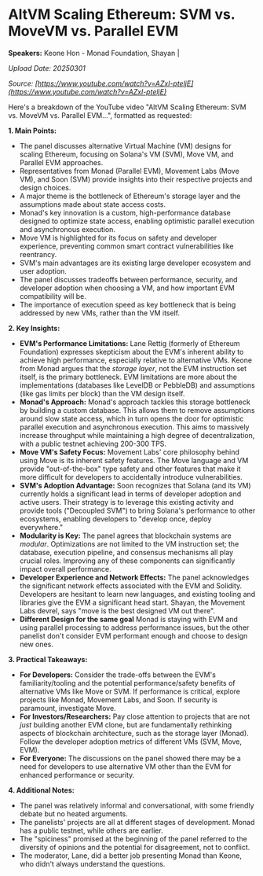 # AltVM Scaling Ethereum: SVM vs. MoveVM vs. Parallel EVM

**Speakers:** Keone Hon - Monad Foundation, Shayan |


*Upload Date: 20250301*

*Source: [https://www.youtube.com/watch?v=AZxl-pteljE](https://www.youtube.com/watch?v=AZxl-pteljE)*

Here's a breakdown of the YouTube video "AltVM Scaling Ethereum: SVM vs. MoveVM vs. Parallel EVM...", formatted as requested:

**1. Main Points:**

*   The panel discusses alternative Virtual Machine (VM) designs for scaling Ethereum, focusing on Solana's VM (SVM), Move VM, and Parallel EVM approaches.
*   Representatives from Monad (Parallel EVM), Movement Labs (Move VM), and Soon (SVM) provide insights into their respective projects and design choices.
*   A major theme is the bottleneck of Ethereum's storage layer and the assumptions made about state access costs.
*   Monad's key innovation is a custom, high-performance database designed to optimize state access, enabling optimistic parallel execution and asynchronous execution.
*   Move VM is highlighted for its focus on safety and developer experience, preventing common smart contract vulnerabilities like reentrancy.
*   SVM's main advantages are its existing large developer ecosystem and user adoption.
*   The panel discusses tradeoffs between performance, security, and developer adoption when choosing a VM, and how important EVM compatibility will be.
*   The importance of execution speed as key bottleneck that is being addressed by new VMs, rather than the VM itself.

**2. Key Insights:**

*   **EVM's Performance Limitations:** Lane Rettig (formerly of Ethereum Foundation) expresses skepticism about the EVM's inherent ability to achieve high performance, especially relative to alternative VMs.
    Keone from Monad argues that the *storage layer*, not the EVM instruction set itself, is the primary bottleneck.  EVM limitations are more about the implementations (databases like LevelDB or PebbleDB) and assumptions (like gas limits per block) than the VM design itself.
*   **Monad's Approach:** Monad's approach tackles this storage bottleneck by building a custom database. This allows them to remove assumptions around slow state access, which in turn opens the door for optimistic parallel execution and asynchronous execution.  This aims to massively increase throughput while maintaining a high degree of decentralization, with a public testnet achieving 200-300 TPS.
*   **Move VM's Safety Focus:**  Movement Labs' core philosophy behind using Move is its inherent safety features. The Move language and VM provide "out-of-the-box" type safety and other features that make it more difficult for developers to accidentally introduce vulnerabilities.
*   **SVM's Adoption Advantage:** Soon recognizes that Solana (and its VM) currently holds a significant lead in terms of developer adoption and active users.  Their strategy is to leverage this existing activity and provide tools ("Decoupled SVM") to bring Solana's performance to other ecosystems, enabling developers to "develop once, deploy everywhere."
*   **Modularity is Key:** The panel agrees that blockchain systems are *modular*. Optimizations are not limited to the VM instruction set; the database, execution pipeline, and consensus mechanisms all play crucial roles.  Improving any of these components can significantly impact overall performance.
*   **Developer Experience and Network Effects:**  The panel acknowledges the significant network effects associated with the EVM and Solidity.  Developers are hesitant to learn new languages, and existing tooling and libraries give the EVM a significant head start.  Shayan, the Movement Labs devrel, says "move is the best designed VM out there".
*  **Different Design for the same goal** Monad is staying with EVM and using parallel processing to address performance issues, but the other panelist don't consider EVM performant enough and choose to design new ones.

**3. Practical Takeaways:**

*   **For Developers:**  Consider the trade-offs between the EVM's familiarity/tooling and the potential performance/safety benefits of alternative VMs like Move or SVM.  If performance is critical, explore projects like Monad, Movement Labs, and Soon.  If security is paramount, investigate Move.
*   **For Investors/Researchers:** Pay close attention to projects that are not *just* building another EVM clone, but are fundamentally rethinking aspects of blockchain architecture, such as the storage layer (Monad).  Follow the developer adoption metrics of different VMs (SVM, Move, EVM).
*   **For Everyone:** The discussions on the panel showed there may be a need for developers to use alternative VM other than the EVM for enhanced performance or security.

**4. Additional Notes:**

*   The panel was relatively informal and conversational, with some friendly debate but no heated arguments.
*   The panelists' projects are all at different stages of development. Monad has a public testnet, while others are earlier.
*   The "spiciness" promised at the beginning of the panel referred to the diversity of opinions and the potential for disagreement, not to conflict.
*  The moderator, Lane, did a better job presenting Monad than Keone, who didn't always understand the questions.